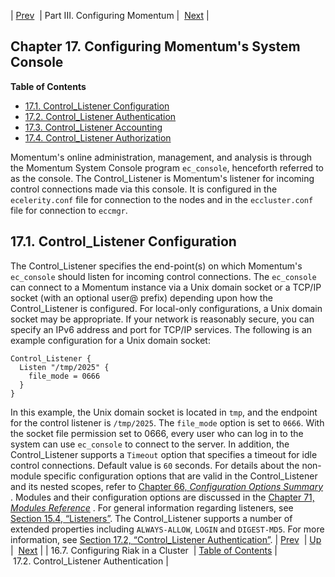 | [Prev](cluster.riak.configuration)  | Part III. Configuring Momentum |  [Next](control_auth) |
## Chapter 17. Configuring Momentum's System Console
**Table of Contents**

* [17.1\. Control_Listener Configuration](control_listener#control_listener.config)
* [17.2\. Control_Listener Authentication](control_auth)
* [17.3\. Control_Listener Accounting](control_acct)
* [17.4\. Control_Listener Authorization](control_authz)

Momentum's online administration, management, and analysis is through the Momentum System Console program `ec_console`, henceforth referred to as the console. The Control_Listener is Momentum's listener for incoming control connections made via this console. It is configured in the `ecelerity.conf` file for connection to the nodes and in the `eccluster.conf` file for connection to `eccmgr`.
## 17.1. Control_Listener Configuration
The Control_Listener specifies the end-point(s) on which Momentum's `ec_console` should listen for incoming control connections. The `ec_console` can connect to a Momentum instance via a Unix domain socket or a TCP/IP socket (with an optional user@ prefix) depending upon how the Control_Listener is configured. For local-only configurations, a Unix domain socket may be appropriate. If your network is reasonably secure, you can specify an IPv6 address and port for TCP/IP services.
The following is an example configuration for a Unix domain socket:
```
Control_Listener {
  Listen "/tmp/2025" {
    file_mode = 0666
  }
}
```
In this example, the Unix domain socket is located in `tmp`, and the endpoint for the control listener is `/tmp/2025`. The `file_mode` option is set to `0666`. With the socket file permission set to 0666, every user who can log in to the system can use `ec_console` to connect to the server.
In addition, the Control_Listener supports a `Timeout` option that specifies a timeout for idle control connections. Default value is `60` seconds.
For details about the non-module specific configuration options that are valid in the Control_Listener and its nested scopes, refer to [Chapter 66, *Configuration Options Summary*](config.options.summary "Chapter 66. Configuration Options Summary") .
Modules and their configuration options are discussed in the [Chapter 71, *Modules Reference*](modules "Chapter 71. Modules Reference") .
For general information regarding listeners, see [Section 15.4, “Listeners”](listeners "15.4. Listeners").
The Control_Listener supports a number of extended properties including `ALWAYS-ALLOW`, `LOGIN` and `DIGEST-MD5`. For more information, see [Section 17.2, “Control_Listener Authentication”](control_auth "17.2. Control_Listener Authentication").
| [Prev](cluster.riak.configuration)  | [Up](p.configuration) |  [Next](control_auth) |
| 16.7. Configuring Riak in a Cluster  | [Table of Contents](index) |  17.2. Control_Listener Authentication |
